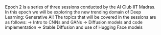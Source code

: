 Epoch 2 is a series of three sessions conducted by the AI Club IIT Madras. In this epoch we will be exploring the new trending domain of Deep Learning: Generative AI!
The topics that will be covered in the sessions are as follows:
-> Intro to CNNs and GANs
-> Diffusion models and code implementation
-> Stable Diffusion and use of Hugging Face models
